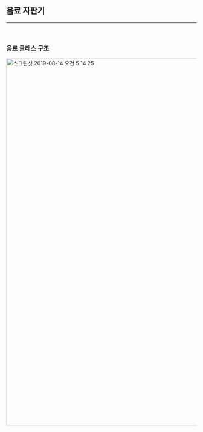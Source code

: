 ## 음료 자판기 

---

<br>

###  음료 클래스 구조

<img width="972" alt="스크린샷 2019-08-14 오전 5 14 25" src="https://user-images.githubusercontent.com/39197978/62974092-643fa880-be52-11e9-896c-d62d03785b15.png">